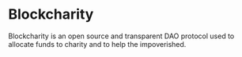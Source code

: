 # Blockcharity

Blockcharity is an open source and transparent DAO protocol used to allocate funds to charity and to help the impoverished. 
